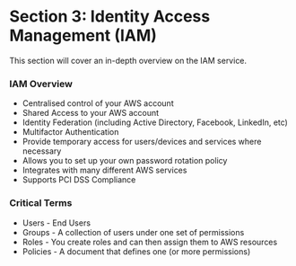 # Section 3: Identity Access Management (IAM)

This section will cover an in-depth overview on the IAM service.

### IAM Overview
* Centralised control of your AWS account
* Shared Access to your AWS account
* Identity Federation (including Active Directory, Facebook, LinkedIn, etc)
* Multifactor Authentication
* Provide temporary access for users/devices and services where necessary
* Allows you to set up your own password rotation policy
* Integrates with many different AWS services
* Supports PCI DSS Compliance

### Critical Terms
* Users - End Users
* Groups - A collection of users under one set of permissions
* Roles - You create roles and can then assign them to AWS resources
* Policies - A document that defines one (or more permissions)
